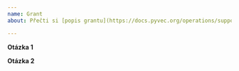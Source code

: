 ```yaml
---
name: Grant
about: Přečti si [popis grantu](https://docs.pyvec.org/operations/support-money.html#granty)

---
```


**Otázka 1**

**Otázka 2**
